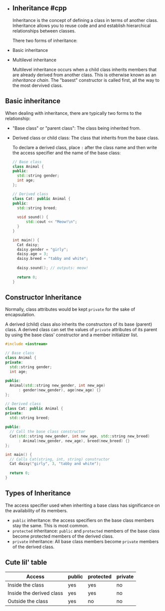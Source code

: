- ## Inheritance #cpp 
  
  Inheritance is the concept of defining a class in terms of another class. Inheritance allows you to reuse code and and establish hierarchical relationships between classes.
  
  There two forms of inheritance:
- Basic inheritance
- Multilevel inheritance
  
  Multilevel inheritance occurs when a child class inherits members that are already derived from another class. This is otherwise known as an *inheritance chain*. The "basest" constructor is called first, all the way to the most dervived class.
## Basic inheritance

When dealing with inheritance, there are typically two forms to the relationship:
- "Base class" or "parent class": The class being inherited from.
- Derived class or child class: The class that inherits from the base class.
  
  To declare a derived class, place `:` after the class name and then write the access specifier and the name of the base class:
  
  ```cpp
  // Base class
  class Animal {
  public:
    std::string gender;
    int age;
  };
  
  // Derived class
  class Cat: public Animal {
  public:
    std::string breed;
    
    void sound() {
        std::cout << "Meow!\n";
    }
  }
  
  int main() {
    Cat daisy;
    daisy.gender = "girly";
    daisy.age = 3;
    daisy.breed = "tabby and white";
    
    daisy.sound(); // outputs: meow!
    
    return 0;
  }
  
  ```
## Constructor Inheritance

Normally, class attributes would be kept `private` for the sake of encapsulation.

A derived (child) class also inherits the constructors of its base (parent) class. A derived class can set the values of `private` attributes of its parent by using the base class' constructor and a member initializer list.

```cpp
#include <iostream>

// Base class
class Animal {
private:
  std::string gender;
  int age;
  
public:
  Animal(std::string new_gender, int new_age)
      : gender(new_gender), age(new_age) {}
};

// Derived class
class Cat: public Animal {
private:
  std::string breed;
  
public:
  // Call the base class constructor
  Cat(std::string new_gender, int new_age, std::string new_breed)
      : Animal(new_gender, new_age), breed(new_breed) {}
};

int main() {
  // Calls Cat(string, int, string) constructor
  Cat daisy("girly", 3, "tabby and white");
  
  return 0;
}

```
## Types of Inheritance

The access specifier used when inheriting a base class has significance on the availability of its members.
- `public` inheritance: the access specifiers on the base class members stay the same. This is most common.
- `protected` inheritance: `public` and `protected` members of the base class become protected members of the derived class.
- `private` inheritance: All base class members become `private` members of the derived class.
## Cute lil' table

| Access                   | public   | protected | private |
| ------------------------ | -------- | --------- | ------- |
| Inside the class         | yes      | yes       | no      |
| Inside the derived class | yes      | yes       | no      |
| Outside the class        | yes      | no        | no      |